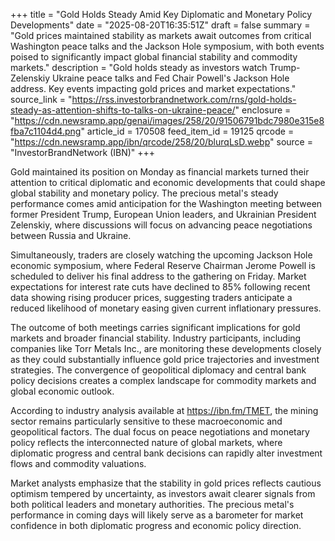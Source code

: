 +++
title = "Gold Holds Steady Amid Key Diplomatic and Monetary Policy Developments"
date = "2025-08-20T16:35:51Z"
draft = false
summary = "Gold prices maintained stability as markets await outcomes from critical Washington peace talks and the Jackson Hole symposium, with both events poised to significantly impact global financial stability and commodity markets."
description = "Gold holds steady as investors watch Trump-Zelenskiy Ukraine peace talks and Fed Chair Powell's Jackson Hole address. Key events impacting gold prices and market expectations."
source_link = "https://rss.investorbrandnetwork.com/rns/gold-holds-steady-as-attention-shifts-to-talks-on-ukraine-peace/"
enclosure = "https://cdn.newsramp.app/genai/images/258/20/91506791bdc7980e315e8fba7c1104d4.png"
article_id = 170508
feed_item_id = 19125
qrcode = "https://cdn.newsramp.app/ibn/qrcode/258/20/blurqLsD.webp"
source = "InvestorBrandNetwork (IBN)"
+++

<p>Gold maintained its position on Monday as financial markets turned their attention to critical diplomatic and economic developments that could shape global stability and monetary policy. The precious metal's steady performance comes amid anticipation for the Washington meeting between former President Trump, European Union leaders, and Ukrainian President Zelenskiy, where discussions will focus on advancing peace negotiations between Russia and Ukraine.</p><p>Simultaneously, traders are closely watching the upcoming Jackson Hole economic symposium, where Federal Reserve Chairman Jerome Powell is scheduled to deliver his final address to the gathering on Friday. Market expectations for interest rate cuts have declined to 85% following recent data showing rising producer prices, suggesting traders anticipate a reduced likelihood of monetary easing given current inflationary pressures.</p><p>The outcome of both meetings carries significant implications for gold markets and broader financial stability. Industry participants, including companies like Torr Metals Inc., are monitoring these developments closely as they could substantially influence gold price trajectories and investment strategies. The convergence of geopolitical diplomacy and central bank policy decisions creates a complex landscape for commodity markets and global economic outlook.</p><p>According to industry analysis available at <a href="https://ibn.fm/TMET" rel="nofollow" target="_blank">https://ibn.fm/TMET</a>, the mining sector remains particularly sensitive to these macroeconomic and geopolitical factors. The dual focus on peace negotiations and monetary policy reflects the interconnected nature of global markets, where diplomatic progress and central bank decisions can rapidly alter investment flows and commodity valuations.</p><p>Market analysts emphasize that the stability in gold prices reflects cautious optimism tempered by uncertainty, as investors await clearer signals from both political leaders and monetary authorities. The precious metal's performance in coming days will likely serve as a barometer for market confidence in both diplomatic progress and economic policy direction.</p>